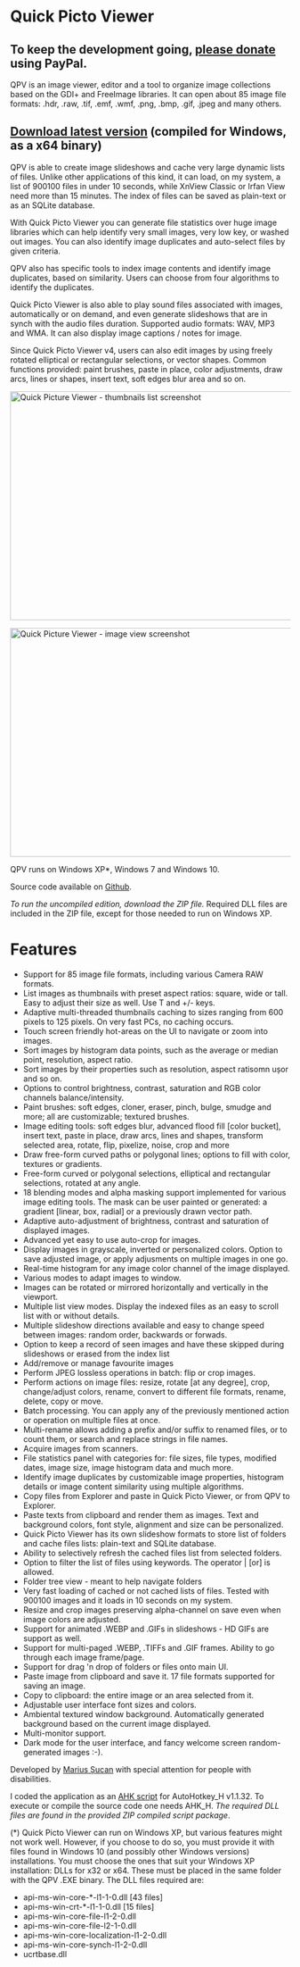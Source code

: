 <h1>Quick Picto Viewer</h1>

<h2>To keep the development going, <a href="https://www.paypal.me/MariusSucan/10">please donate</a> using PayPal.</h2>

<p>QPV is an image viewer, editor and a tool to organize image collections based on the GDI+ and FreeImage libraries. It can open about 85 image file formats: .hdr, .raw, .tif, .emf, .wmf, .png, .bmp, .gif, .jpeg and many others.</p>

<h2><a href="https://marius.sucan.ro/media/files/blog/ahk-scripts/quick-picto-viewer-compiled.zip">Download latest version</a> (compiled for  Windows, as a x64 binary)</h2>

<p>QPV is able to create image slideshows and cache very large dynamic lists of files. Unlike other applications of this kind, it can load, on my system, a list of 900100 files in under 10 seconds, while XnView Classic or Irfan View need more than 15 minutes. The index of files can be saved as plain-text or as an SQLite database.</p>

<p>With Quick Picto Viewer you can generate file statistics over huge image libraries which can help identify very small images, very low key, or washed out images. You can also identify image duplicates and auto-select files by given criteria.</p>

<p>QPV also has specific tools to index image contents and identify image duplicates, based on similarity. Users can choose from four algorithms to identify the duplicates.</p>

<p>Quick Picto Viewer is also able to play sound files associated with images, automatically or on demand, and even generate slideshows that are in synch with the audio files duration. Supported audio formats: WAV, MP3 and WMA. It can also display image captions / notes for image.</p>

<p>Since Quick Picto Viewer v4, users can also edit images by using freely rotated elliptical or rectangular selections, or vector shapes. Common functions provided: paint brushes, paste in place, color adjustments, draw arcs, lines or shapes, insert text, soft edges blur area and so on.</p>

<p width="600" height="410"><img width="600" height="410" alt="Quick Picture Viewer - thumbnails list screenshot" src="https://marius.sucan.ro/media/files/blog/ahk-scripts/images/qpv-screenshot1.jpg"></p>

<p width="600" height="410"><img width="600" height="410" alt="Quick Picture Viewer - image view screenshot" src="https://marius.sucan.ro/media/files/blog/ahk-scripts/images/qpv-screenshot2.jpg"></p>


<p>QPV runs on Windows XP*, Windows 7 and Windows 10.</p>

<p>Source code available on <a href="https://github.com/marius-sucan/Quick-Picto-Viewer">Github</a>.</p>

<p><em>To run the uncompiled edition, download the ZIP file.</em> Required DLL files are included in the ZIP file, except for those needed to run on Windows XP.</p>

<h1>Features</h1>

<ul>
<li>Support for 85 image file formats, including various Camera RAW formats.</li>
<li>List images as thumbnails with preset aspect ratios: square, wide or tall. Easy to adjust their size as well. Use T and +/- keys.</li>
<li>Adaptive multi-threaded thumbnails caching to sizes ranging from 600 pixels to 125 pixels. On very fast PCs, no caching occurs.</li>
<li>Touch screen friendly hot-areas on the UI to navigate or zoom into images.</li>
<li>Sort images by histogram data points, such as the average or median point, resolution, aspect ratio.</li>
<li>Sort images by their properties such as resolution, aspect ratisomn ușor and so on.</li>
<li>Options to control brightness, contrast, saturation and RGB color channels balance/intensity.</li>
<li>Paint brushes: soft edges, cloner, eraser, pinch, bulge, smudge and more; all are customizable; textured brushes.</li>
<li>Image editing tools: soft edges blur, advanced flood fill [color bucket], insert text, paste in place, draw arcs, lines and shapes, transform selected area, rotate, flip, pixelize, noise, crop and more</li>
<li>Draw free-form curved paths or polygonal lines; options to fill with color, textures or gradients.</li>
<li>Free-form curved or polygonal selections, elliptical and rectangular selections, rotated at any angle.</li>
<li>18 blending modes and alpha masking support implemented for various image editing tools. The mask can be user painted or generated: a gradient [linear, box, radial] or a previously drawn vector path.</li>
<li>Adaptive auto-adjustment of brightness, contrast and saturation of displayed images.</li>
<li>Advanced yet easy to use auto-crop for images.</li>
<li>Display images in grayscale, inverted or personalized colors. Option to save adjusted image, or apply adjusments on multiple images in one go.</li>
<li>Real-time histogram for any image color channel of the image displayed.</li>
<li>Various modes to adapt images to window.</li>
<li>Images can be rotated or mirrored horizontally and vertically in the viewport.</li>
<li>Multiple list view modes. Display the indexed files as an easy to scroll list with or without details.</li>
<li>Multiple slideshow directions available and easy to change speed between images: random order, backwards or forwads.</li>
<li>Option to keep a record of seen images and have these skipped during slideshows or erased from the index list</li>
<li>Add/remove or manage favourite images</li>
<li>Perform JPEG lossless operations in batch: flip or crop images.</li>
<li>Perform actions on image files: resize, rotate [at any degree], crop, change/adjust colors, rename, convert to different file formats, rename, delete, copy or move.</li>
<li>Batch processing. You can apply any of the previously mentioned action or operation on multiple files at once.</li>
<li>Multi-rename allows adding a prefix and/or suffix to renamed files, or to count them, or search and replace strings in file names.</li>
<li>Acquire images from scanners.</li>
<li>File statistics panel with categories for: file sizes, file types, modified dates, image size, image histogram data and much more.</li>
<li>Identify image duplicates by customizable image properties, histogram details or image content similarity using multiple algorithms.</li>
<li>Copy files from Explorer and paste in Quick Picto Viewer, or from QPV to Explorer.</li>
<li>Paste texts from clipboard and render them as images. Text and background colors, font style, alignment and size can be personalized.</li>
<li>Quick Picto Viewer has its own slideshow formats to store list of folders and cache files lists: plain-text and SQLite database.</li>
<li>Ability to selectively refresh the cached files list from selected folders.</li>
<li>Option to filter the list of files using keywords. The operator | [or] is allowed.</li>
<li>Folder tree view - meant to help navigate folders</li>
<li>Very fast loading of cached or not cached lists of files. Tested with 900100 images and it loads in 10 seconds on my system.</li>
<li>Resize and crop images preserving alpha-channel on save even when image colors are adjusted.</li>
<li>Support for animated .WEBP and .GIFs in slideshows - HD GIFs are support as well.</li>
<li>Support for multi-paged .WEBP, .TIFFs and .GIF frames. Ability to go through each image frame/page.</li>
<li>Support for drag 'n drop of folders or files onto main UI.</li>
<li>Paste image from clipboard and save it. 17 file formats supported for saving an image.</li>
<li>Copy to clipboard: the entire image or an area selected from it.</li>
<li>Adjustable user interface font sizes and colors.</li>
<li>Ambiental textured window background. Automatically generated background based on the current image displayed.</li>
<li>Multi-monitor support.</li>
<li>Dark mode for the user interface, and fancy welcome screen random-generated images :-).</li>
</ul> 

<p>Developed by <a href="http://marius.sucan.ro/">Marius Șucan</a> with special attention for people with disabilities.</p>

<p>I coded the application as an <a href="https://autohotkey.com/">AHK script</a> for AutoHotkey_H v1.1.32. To execute or compile the source code one needs AHK_H. <em>The required DLL files are found in the provided ZIP compiled script package</em>.</p>

<p>(*) Quick Picto Viewer can run on Windows XP, but various features might not work well. However, if you choose to do so, you must provide it with files found in Windows 10 (and possibly other Windows versions) installations. You must choose the ones that suit your Windows XP installation: DLLs for x32 or x64. These must be placed in the same folder with the QPV .EXE binary. The DLL files required are:</p>
<ul>
<li>api-ms-win-core-*-l1-1-0.dll [43 files]</li>
<li>api-ms-win-crt-*-l1-1-0.dll [15 files]</li>
<li>api-ms-win-core-file-l1-2-0.dll</li>
<li>api-ms-win-core-file-l2-1-0.dll</li>
<li>api-ms-win-core-localization-l1-2-0.dll</li>
<li>api-ms-win-core-synch-l1-2-0.dll</li>
<li>ucrtbase.dll</li>
</ul>
